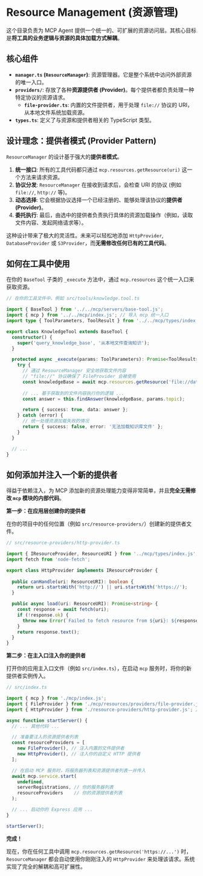 # Resource Management (资源管理)

这个目录负责为 MCP Agent 提供一个统一的、可扩展的资源访问层。其核心目标是**将工具的业务逻辑与资源的具体加载方式解耦**。

## 核心组件

*   **`manager.ts` (`ResourceManager`)**: 资源管理器。它是整个系统中访问外部资源的唯一入口。
*   **`providers/`**: 存放了各种**资源提供者 (Provider)**。每个提供者都负责处理一种特定协议的资源请求。
    *   **`file-provider.ts`**: 内置的文件提供者，用于处理 `file://` 协议的 URI，从本地文件系统加载资源。
*   **`types.ts`**: 定义了与资源和提供者相关的 TypeScript 类型。

## 设计理念：提供者模式 (Provider Pattern)

`ResourceManager` 的设计基于强大的**提供者模式**。

1.  **统一接口**: 所有的工具代码都只通过 `mcp.resources.getResource(uri)` 这一个方法来请求资源。
2.  **协议分发**: `ResourceManager` 在接收到请求后，会检查 URI 的协议 (例如 `file://`, `http://` 等)。
3.  **动态选择**: 它会根据协议选择一个已经注册的、能够处理该协议的**提供者 (Provider)**。
4.  **委托执行**: 最后，由选中的提供者负责执行具体的资源加载操作（例如，读取文件内容、发起网络请求等）。

这种设计带来了极大的灵活性。未来可以轻松地添加 `HttpProvider`, `DatabaseProvider` 或 `S3Provider`，而**无需修改任何已有的工具代码**。

## 如何在工具中使用

在你的 `BaseTool` 子类的 `_execute` 方法中，通过 `mcp.resources` 这个统一入口来获取资源。

```typescript
// 在你的工具文件中，例如 src/tools/knowledge.tool.ts

import { BaseTool } from '../../mcp/servers/base-tool.js';
import { mcp } from '../../mcp/index.js'; // 导入 mcp 统一入口
import type { ToolParameters, ToolResult } from '../../mcp/types/index.js';

export class KnowledgeTool extends BaseTool {
  constructor() {
    super('query_knowledge_base', '从本地文件查询知识');
  }

  protected async _execute(params: ToolParameters): Promise<ToolResult> {
    try {
      // 通过 ResourceManager 安全地获取文件内容
      // "file://" 协议确保了 FileProvider 会被使用
      const knowledgeBase = await mcp.resources.getResource('file://data/knowledge_base.txt');
      
      // ... 基于获取到的文件内容执行你的逻辑 ...
      const answer = this.findAnswer(knowledgeBase, params.topic);

      return { success: true, data: answer };
    } catch (error) {
      // 统一处理资源加载失败的情况
      return { success: false, error: '无法加载知识库文件' };
    }
  }

  // ...
}
```

## 如何添加并注入一个新的提供者

得益于依赖注入，为 MCP 添加新的资源处理能力变得非常简单，并且**完全无需修改 `mcp` 模块的内部代码**。

**第一步：在应用层创建你的提供者**

在你的项目中的任何位置（例如 `src/resource-providers/`）创建新的提供者文件。

```typescript
// src/resource-providers/http-provider.ts

import { IResourceProvider, ResourceURI } from '../mcp/types/index.js';
import fetch from 'node-fetch';

export class HttpProvider implements IResourceProvider {
  
  public canHandle(uri: ResourceURI): boolean {
    return uri.startsWith('http://') || uri.startsWith('https://');
  }

  public async load(uri: ResourceURI): Promise<string> {
    const response = await fetch(uri);
    if (!response.ok) {
      throw new Error(`Failed to fetch resource from ${uri}: ${response.statusText}`);
    }
    return response.text();
  }
}
```

**第二步：在主入口注入你的提供者**

打开你的应用主入口文件（例如 `src/index.ts`），在启动 `mcp` 服务时，将你的新提供者实例传入。

```typescript
// src/index.ts

import { mcp } from './mcp/index.js';
import { FileProvider } from './mcp/resources/providers/file-provider.js';
import { HttpProvider } from './resource-providers/http-provider.js'; // 导入你的新提供者

async function startServer() {
  // ... 其他代码 ...

  // 准备要注入的资源提供者列表
  const resourceProviders = [
    new FileProvider(), // 注入内置的文件提供者
    new HttpProvider(), // 注入你的自定义 HTTP 提供者
  ];

  // 在启动 MCP 服务时，将服务器列表和资源提供者列表一并传入
  await mcp.service.start(
    undefined, 
    serverRegistrations, // 你的服务器列表
    resourceProviders    // 你的资源提供者列表
  );

  // ... 启动你的 Express 应用 ...
}

startServer();
```

**完成！**

现在，你在任何工具中调用 `mcp.resources.getResource('https://...')` 时，`ResourceManager` 都会自动使用你刚刚注入的 `HttpProvider` 来处理该请求。系统实现了完全的解耦和高可扩展性。
